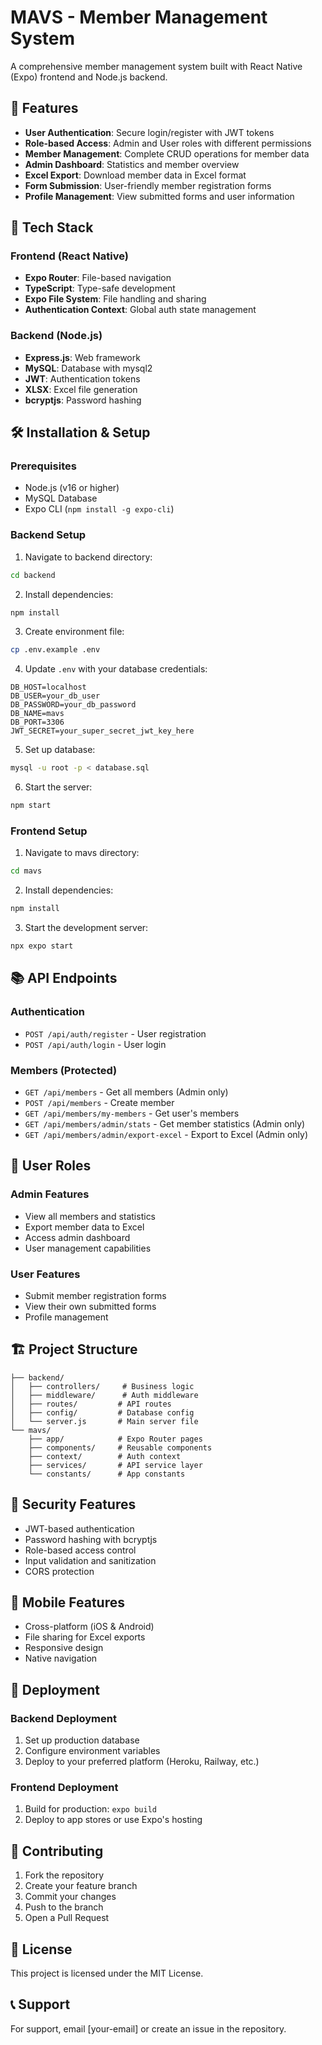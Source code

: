 # MAVS - Member Management System

A comprehensive member management system built with React Native (Expo) frontend and Node.js backend.

## 🚀 Features

- **User Authentication**: Secure login/register with JWT tokens
- **Role-based Access**: Admin and User roles with different permissions
- **Member Management**: Complete CRUD operations for member data
- **Admin Dashboard**: Statistics and member overview
- **Excel Export**: Download member data in Excel format
- **Form Submission**: User-friendly member registration forms
- **Profile Management**: View submitted forms and user information

## 📱 Tech Stack

### Frontend (React Native)
- **Expo Router**: File-based navigation
- **TypeScript**: Type-safe development
- **Expo File System**: File handling and sharing
- **Authentication Context**: Global auth state management

### Backend (Node.js)
- **Express.js**: Web framework
- **MySQL**: Database with mysql2
- **JWT**: Authentication tokens
- **XLSX**: Excel file generation
- **bcryptjs**: Password hashing

## 🛠️ Installation & Setup

### Prerequisites
- Node.js (v16 or higher)
- MySQL Database
- Expo CLI (`npm install -g expo-cli`)

### Backend Setup

1. Navigate to backend directory:
```bash
cd backend
```

2. Install dependencies:
```bash
npm install
```

3. Create environment file:
```bash
cp .env.example .env
```

4. Update `.env` with your database credentials:
```env
DB_HOST=localhost
DB_USER=your_db_user
DB_PASSWORD=your_db_password
DB_NAME=mavs
DB_PORT=3306
JWT_SECRET=your_super_secret_jwt_key_here
```

5. Set up database:
```bash
mysql -u root -p < database.sql
```

6. Start the server:
```bash
npm start
```

### Frontend Setup

1. Navigate to mavs directory:
```bash
cd mavs
```

2. Install dependencies:
```bash
npm install
```

3. Start the development server:
```bash
npx expo start
```

## 📚 API Endpoints

### Authentication
- `POST /api/auth/register` - User registration
- `POST /api/auth/login` - User login

### Members (Protected)
- `GET /api/members` - Get all members (Admin only)
- `POST /api/members` - Create member
- `GET /api/members/my-members` - Get user's members
- `GET /api/members/admin/stats` - Get member statistics (Admin only)
- `GET /api/members/admin/export-excel` - Export to Excel (Admin only)

## 👥 User Roles

### Admin Features
- View all members and statistics
- Export member data to Excel
- Access admin dashboard
- User management capabilities

### User Features
- Submit member registration forms
- View their own submitted forms
- Profile management

## 🏗️ Project Structure

```
├── backend/
│   ├── controllers/     # Business logic
│   ├── middleware/      # Auth middleware
│   ├── routes/         # API routes
│   ├── config/         # Database config
│   └── server.js       # Main server file
└── mavs/
    ├── app/            # Expo Router pages
    ├── components/     # Reusable components
    ├── context/        # Auth context
    ├── services/       # API service layer
    └── constants/      # App constants
```

## 🔐 Security Features

- JWT-based authentication
- Password hashing with bcryptjs
- Role-based access control
- Input validation and sanitization
- CORS protection

## 📱 Mobile Features

- Cross-platform (iOS & Android)
- File sharing for Excel exports
- Responsive design
- Native navigation

## 🚀 Deployment

### Backend Deployment
1. Set up production database
2. Configure environment variables
3. Deploy to your preferred platform (Heroku, Railway, etc.)

### Frontend Deployment
1. Build for production: `expo build`
2. Deploy to app stores or use Expo's hosting

## 🤝 Contributing

1. Fork the repository
2. Create your feature branch
3. Commit your changes
4. Push to the branch
5. Open a Pull Request

## 📄 License

This project is licensed under the MIT License.

## 📞 Support

For support, email [your-email] or create an issue in the repository.
